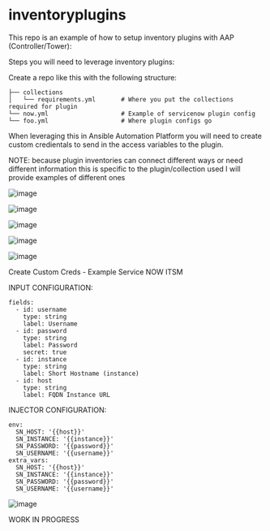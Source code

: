 # inventoryplugins


This repo is an example of how to setup inventory plugins with AAP (Controller/Tower):

Steps you will need to leverage inventory plugins:

Create a repo like this with the following structure:

<pre class="line-number language-yaml"><code>├── collections
│   └── requirements.yml       # Where you put the collections required for plugin
└── now.yml                    # Example of servicenow plugin config
└── foo.yml                    # Where plugin configs go
</code></pre>

When leveraging this in Ansible Automation Platform you will need to create custom credientals to send in the access variables to the plugin.

NOTE: because plugin inventories can connect different ways or need different information this is specific to the plugin/collection used I will provide examples of different ones


![image](https://user-images.githubusercontent.com/17077661/118025603-e2c1c680-b314-11eb-8673-041edb694487.png)

![image](https://user-images.githubusercontent.com/17077661/118025735-04bb4900-b315-11eb-88e5-27a3afee8ccc.png)

![image](https://user-images.githubusercontent.com/17077661/118025859-24527180-b315-11eb-840a-4ca83e530006.png)

![image](https://user-images.githubusercontent.com/17077661/118025958-2d434300-b315-11eb-97d1-02cf21897d8e.png)

![image](https://user-images.githubusercontent.com/17077661/118026151-5cf24b00-b315-11eb-8805-64c7f6c9babe.png)


Create Custom Creds - Example Service NOW ITSM

INPUT CONFIGURATION:
<pre class="line-number language-yaml"><code>fields:
  - id: username
    type: string
    label: Username
  - id: password
    type: string
    label: Password
    secret: true
  - id: instance
    type: string
    label: Short Hostname (instance)
  - id: host
    type: string
    label: FQDN Instance URL
</code></pre>
INJECTOR CONFIGURATION:
<pre class="line-number language-yaml"><code>env:
  SN_HOST: '{{host}}'
  SN_INSTANCE: '{{instance}}'
  SN_PASSWORD: '{{password}}'
  SN_USERNAME: '{{username}}'
extra_vars:
  SN_HOST: '{{host}}'
  SN_INSTANCE: '{{instance}}'
  SN_PASSWORD: '{{password}}'
  SN_USERNAME: '{{username}}'
</code></pre>
![image](https://user-images.githubusercontent.com/17077661/118027549-e9e9d400-b316-11eb-903a-a9131e218eac.png)






WORK IN PROGRESS

